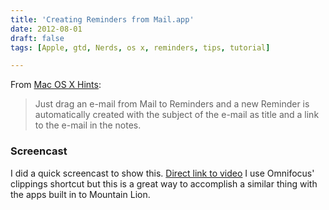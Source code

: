 ```yaml
---
title: 'Creating Reminders from Mail.app'
date: 2012-08-01
draft: false
tags: [Apple, gtd, Nerds, os x, reminders, tips, tutorial]

---
```


From [Mac OS X Hints](http://hints.macworld.com/article.php?story=20120730004752743):

> Just drag an e-mail from Mail to Reminders and a new Reminder is automatically created with the subject of the e-mail as title and a link to the e-mail in the notes.

### Screencast

I did a quick screencast to show this. [Direct link to video](http://youtu.be/LhW9qMyqQds) I use Omnifocus' clippings shortcut but this is a great way to accomplish a similar thing with the apps built in to Mountain Lion.